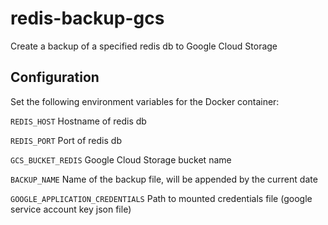 # redis-backup-gcs

Create a backup of a specified redis db to Google Cloud Storage

## Configuration

Set the following environment variables for the Docker container:

`REDIS_HOST` Hostname of redis db

`REDIS_PORT` Port of redis db

`GCS_BUCKET_REDIS` Google Cloud Storage bucket name

`BACKUP_NAME` Name of the backup file, will be appended by the current date

`GOOGLE_APPLICATION_CREDENTIALS` Path to mounted credentials file (google service account key json file)
